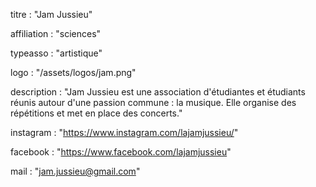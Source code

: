 titre : "Jam Jussieu"

affiliation : "sciences"

typeasso : "artistique"

logo : "/assets/logos/jam.png"

description : "Jam Jussieu est une association d'étudiantes et étudiants réunis autour d'une passion commune : la musique. Elle organise des répétitions et met en place des concerts."

instagram : "https://www.instagram.com/lajamjussieu/"

facebook : "https://www.facebook.com/lajamjussieu"

mail : "jam.jussieu@gmail.com"